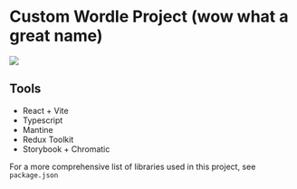 # Custom Wordle Project (wow what a great name)

<a href="https://www.chromatic.com/library?appId=626d3d5c1d5489004a1c59cc">
    <img src="https://raw.githubusercontent.com/storybookjs/brand/059f152ecfa4e9895380cb0e4a1f48cf80311a69/badge/badge-storybook.svg"/>
</a>

## Tools

- React + Vite
- Typescript
- Mantine
- Redux Toolkit
- Storybook + Chromatic

For a more comprehensive list of libraries used in this project, see `package.json`
